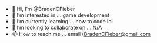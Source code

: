 - 👋 Hi, I’m @BradenCFieber
- 👀 I’m interested in ... game development
- 🌱 I’m currently learning ... how to code lol
- 💞️ I’m looking to collaborate on ... N/A
- 📫 How to reach me ... email (BradenCFieber@gmail.com

<!---
BradenCFieber/BradenCFieber is a ✨ special ✨ repository because its `README.md` (this file) appears on your GitHub profile.
You can click the Preview link to take a look at your changes.
--->
